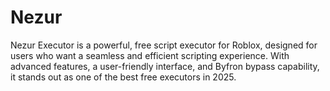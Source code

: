 # Nezur
Nezur Executor is a powerful, free script executor for Roblox, designed for users who want a seamless and efficient scripting experience. With advanced features, a user-friendly interface, and Byfron bypass capability, it stands out as one of the best free executors in 2025.
